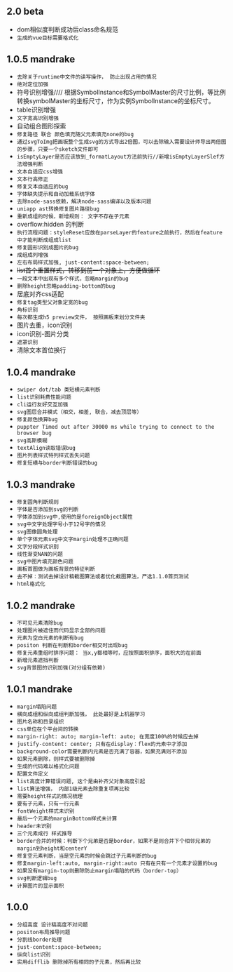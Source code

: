 ## 2.0 beta
* dom相似度判断成功后class命名规范
* `生成的vue目标需要格式化`
## 1.0.5 mandrake
* `去除关于runtime中文件的读写操作， 防止出现占用的情况`
* `绝对定位加强`
* 符号识别增强//// 根据SymbolInstance和SymbolMaster的尺寸比例，等比例转换symbolMaster的坐标尺寸，作为实例SymbolInstance的坐标尺寸。
* table识别增强
* `文字宽高识别增强`
* 自动组合图形探索
* `修复路径 联合 颜色填充随父元素填充none的bug`
* `通过svgToImg把画板整个生成svg的方式导出2倍图，可以去除输入需要设计师导出两倍图的步骤，只要一个sketch文件即可`
* `isEmptyLayer是否应该放到_formatLayout方法前执行//新增isEmptyLayerSlef方法增强判断`
* `文本自适应css增强`
* `文本行高修正`
* `修复文本自适应的bug`
* `字体缺失提示和自动加载系统字体`
* `去除node-sass依赖，解决node-sass编译以及版本问题`
* `uniapp ast转换修复图片路径bug`
* `重新成组的时候，新增规则： 文字不存在子元素`
* overflow:hidden 的判断
* `执行流程问题：styleReset应放在parseLayer的feature之前执行，然后在feature中才能判断成组成list`
* `修复圆形识别成图片的bug`
* `成组成列增强`
* `左右布局样式加强, just-content:space-between;`
* ~~list首个重置样式，转移到前一个对象上，方便做循环~~
* `一段文本中出现有多个样式，忽略margin的bug`
* `删除height忽略padding-bottom的bug`
* 居底对齐css适配
* `修复tag类型父对象定宽的bug`
* `角标识别`
* `每次都生成h5 preview文件， 按照画板来划分文件夹`
* 图片去重，icon识别
* icon识别-图片分类
* `遮罩识别`
* 清除文本首位换行
## 1.0.4 mandrake
* `swiper dot/tab 类短横元素判断`
* `list识别耗费性能问题`
* `cli运行友好交互加强`
* `svg图层合并模式（相交，相差, 联合，减去顶层等）`
* `修复颜色换算bug`
* `puppter Timed out after 30000 ms while trying to connect to the browser bug`
* `svg高斯模糊`
* `textAlign读取错误bug`
* `图片列表样式特列样式丢失问题`
* `修复短横与border判断错误的bug`
## 1.0.3 mandrake
* `修复圆角判断规则`
* `字体是否添加到svg的判断`
* `字体添加到svg中,使用的是foreignObject属性`
* `svg中文字处理字号小于12号字的情况`
* `svg图像圆角处理`
* `单个字体元素svg中文字margin处理不正确问题`
* `文字分段样式识别`
* `线性渐变NAN的问题`
* `svg中图片填充颜色问题`
* `画板首图做为画板背景的特征判断`
* `去不掉：测试去掉设计稿截图算法或者优化截图算法，严选1.1.0首页测试`
* `html格式化`
  
## 1.0.2 mandrake
* `不可见元素清除bug`
* `处理图片被遮住而代码显示全部的问题`
* `元素为空白元素的判断有bug`
* `positon 判断在判断和border相交时出现bug`
* `修复元素重组时排序问题： 当x,y都相等时，应按照面积排序，面积大的在前面`
* `新增元素遮挡判断`
* `svg背景图的识别加强(对分组有依赖)`
## 1.0.1 mandrake

* `margin塌陷问题`
* `横向成组和纵向成组判断加强， 此处最好是上机器学习`
* `图片名称和目录组织`
* `css单位在个平台间的转换`
* `margin-right: auto; margin-left: auto; 在宽度100%的时候应去掉`
* `justify-content: center; 只有在display：flex的元素中才添加`
* `background-color需要判断内元素是否充满了容器，如果充满则不添加`
* `如果元素删除，则样式要被删除掉`
* `生成的代码难以格式化问题`
* `配置文件定义`
* `list高度计算错误问题, 这个是由补齐父对象高度引起`
* `list算法增强， 内部1级元素去除重复项再比较`
* `需要height样式的情况梳理`
* `要有子元素，只有一行元素`
* `fontWeight样式未识别`
* `最后一个元素的marginBottom样式未计算`
* `header未识别`
* `三个元素成行 样式推导`
* `border合并的时候：判断下个兄弟是否是border，如果不是则合并下个相邻兄弟的margin到height和centerY`
* `修复空元素判断，当是空元素的时候会跳过子元素判断的bug`
* `修复margin-left:auto, margin-right:auto 只有在只有一个元素才设置的bug`
* `如果没有margin-top则删除防止margin塌陷的代码（border-top）`
* `svg判断逻辑bug`
* `计算图片的显示面积`

## 1.0.0
* `分组高度 设计稿高度不对问题`
* `positon布局推导问题`
* `分割线border处理`
* `just-content:space-between;`
* `纵向list识别`
* `实用difflib 删除掉所有相同的子元素，然后再比较`
